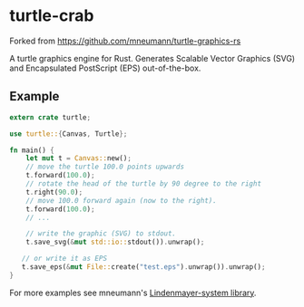 # turtle-crab

Forked from https://github.com/mneumann/turtle-graphics-rs

A turtle graphics engine for Rust. Generates Scalable Vector Graphics (SVG) and
Encapsulated PostScript (EPS) out-of-the-box.

## Example

```rust
extern crate turtle;

use turtle::{Canvas, Turtle};

fn main() {
    let mut t = Canvas::new();
    // move the turtle 100.0 points upwards
    t.forward(100.0);
    // rotate the head of the turtle by 90 degree to the right
    t.right(90.0);
    // move 100.0 forward again (now to the right).
    t.forward(100.0);
    // ...

    // write the graphic (SVG) to stdout.
    t.save_svg(&mut std::io::stdout()).unwrap();

   // or write it as EPS
   t.save_eps(&mut File::create("test.eps").unwrap()).unwrap();
}
```

For more examples see mneumann's [Lindenmayer-system library][1].

[1]: https://github.com/mneumann/lindenmayer-system
